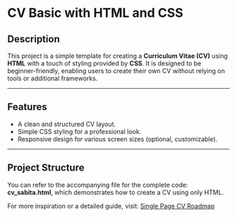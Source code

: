 # CV Basic with HTML and CSS

## Description
This project is a simple template for creating a **Curriculum Vitae (CV)** using **HTML** with a touch of styling provided by **CSS**. It is designed to be beginner-friendly, enabling users to create their own CV without relying on tools or additional frameworks.

---

## Features
- A clean and structured CV layout.
- Simple CSS styling for a professional look.
- Responsive design for various screen sizes (optional, customizable).

---

## Project Structure
You can refer to the accompanying file for the complete code: **cv_sabita.html**, which demonstrates how to create a CV using only HTML.

For more inspiration or a detailed guide, visit: [Single Page CV Roadmap](https://roadmap.sh/projects/single-page-cv)
